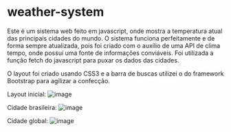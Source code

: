 # weather-system

Este é um sistema web feito em javascript, onde mostra a temperatura atual das principais cidades do mundo. 
O sistema funciona perfeitamente e de forma sempre atualizada, pois foi criado com o auxílio de uma API de clima tempo, onde possuí uma fonte de informações conviáveis. Foi utilizada a função fetch do javascript para puxar os dados das cidades. 

O layout foi criado usando CSS3 e a barra de buscas utilizei o do framework Bootstrap para agilizar a confecção.


Layout inicial:
![image](https://user-images.githubusercontent.com/68758159/148649675-c45bbe61-1db6-4428-bfe4-a06a082d265d.png)

Cidade brasileira:
![image](https://user-images.githubusercontent.com/68758159/148649748-91ed9afc-0fcf-4bc6-9ca5-3754585a85a8.png)

Cidade global:
![image](https://user-images.githubusercontent.com/68758159/148649728-d44ad5bf-cf7d-4275-afbf-ea817353ce81.png)
